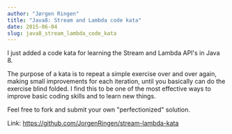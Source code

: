 ```yaml
---
author: "Jørgen Ringen"
title: "Java8: Stream and Lambda code kata"
date: 2015-06-04
slug: java8_stream_lambda_code_kata
---
```


I just added a code kata for learning the Stream and Lambda API's in Java 8.

The purpose of a kata is to repeat a simple exercise over and over again, making small improvements for each iteration, until you basically can do the exercise blind folded.
I find this to be one of the most effective ways to improve basic coding skills and to learn new things.

Feel free to fork and submit your own "perfectionized" solution.

Link: https://github.com/JorgenRingen/stream-lambda-kata